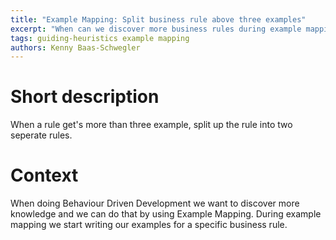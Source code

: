```yaml
---
title: "Example Mapping: Split business rule above three examples"
excerpt: "When can we discover more business rules during example mapping"
tags: guiding-heuristics example mapping
authors: Kenny Baas-Schwegler
---
```


# Short description

When a rule get's more than three example, split up the rule into two seperate rules.

# Context

When doing Behaviour Driven Development we want to discover more knowledge and we can do that by using Example Mapping. During example mapping we start writing our examples for a specific business rule.
